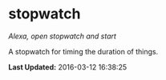 # stopwatch
*Alexa, open stopwatch and start*

A stopwatch for timing the duration of things.

**Last Updated:** 2016-03-12 16:38:25